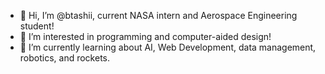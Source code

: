 - 👋 Hi, I’m @btashii, current NASA intern and Aerospace Engineering student!
- 👀 I’m interested in programming and computer-aided design!
- 🌱 I’m currently learning about AI, Web Development, data management, robotics, and rockets. 

<!---
btashii/btashii is a ✨ special ✨ repository because its `README.md` (this file) appears on your GitHub profile.
You can click the Preview link to take a look at your changes.
--->
